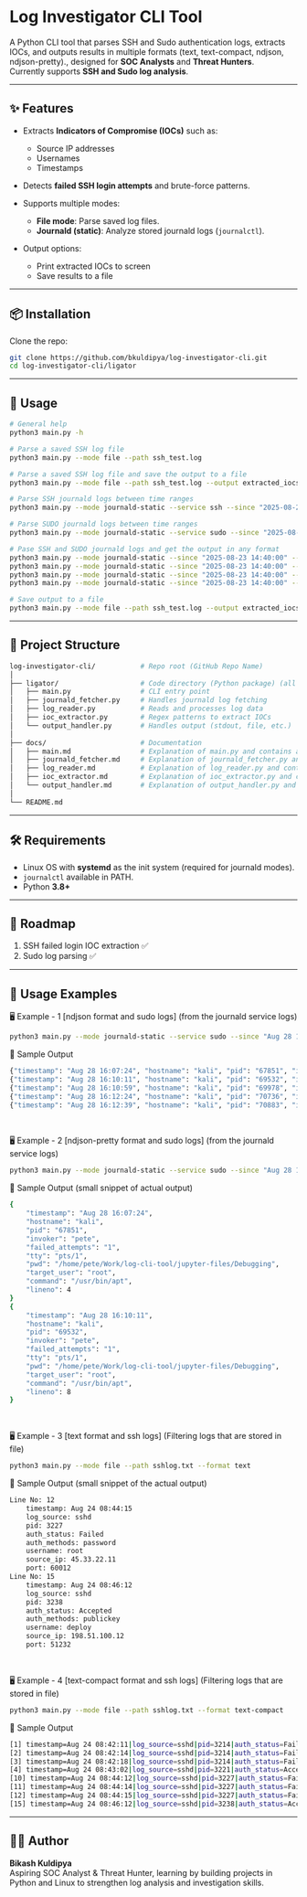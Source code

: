 # Log Investigator CLI Tool

A Python CLI tool that parses SSH and Sudo authentication logs, extracts IOCs, and outputs results in multiple formats (text, text-compact, ndjson, ndjson-pretty)., designed for **SOC Analysts** and **Threat Hunters**.  
Currently supports **SSH and Sudo log analysis**.

---

## ✨ Features
- Extracts **Indicators of Compromise (IOCs)** such as:
  - Source IP addresses
  - Usernames
  - Timestamps
- Detects **failed SSH login attempts** and brute-force patterns.
- Supports multiple modes:
  - **File mode**: Parse saved log files.
  - **Journald (static)**: Analyze stored journald logs (`journalctl`).

- Output options:
  - Print extracted IOCs to screen
  - Save results to a file 

---

## 📦 Installation
Clone the repo:
```bash
git clone https://github.com/bkuldipya/log-investigator-cli.git
cd log-investigator-cli/ligator
```

---

## 🚀 Usage

```bash
# General help
python3 main.py -h

# Parse a saved SSH log file
python3 main.py --mode file --path ssh_test.log

# Parse a saved SSH log file and save the output to a file
python3 main.py --mode file --path ssh_test.log --output extracted_iocs.json 

# Parse SSH journald logs between time ranges 
python3 main.py --mode journald-static --service ssh --since "2025-08-23 14:40:00" --until "2025-08-23 15:00:00"

# Parse SUDO journald logs between time ranges 
python3 main.py --mode journald-static --service sudo --since "2025-08-23 14:40:00" --until "2025-08-23 15:00:00"

# Pase SSH and SUDO journald logs and get the output in any format 
python3 main.py --mode journald-static --since "2025-08-23 14:40:00" --until "2025-08-23 15:00:00" --format ndjson
python3 main.py --mode journald-static --since "2025-08-23 14:40:00" --until "2025-08-23 15:00:00" --format ndjson-pretty
python3 main.py --mode journald-static --since "2025-08-23 14:40:00" --until "2025-08-23 15:00:00" --format text
python3 main.py --mode journald-static --since "2025-08-23 14:40:00" --until "2025-08-23 15:00:00" --format text-compact

# Save output to a file
python3 main.py --mode file --path ssh_test.log --output extracted_iocs.json
```

---

## 📂 Project Structure  

```bash
log-investigator-cli/           # Repo root (GitHub Repo Name)
│
├── ligator/                    # Code directory (Python package) (all source code)
│   ├── main.py                 # CLI entry point 
│   ├── journald_fetcher.py     # Handles journald log fetching
│   ├── log_reader.py           # Reads and processes log data
│   ├── ioc_extractor.py        # Regex patterns to extract IOCs
│   └── output_handler.py       # Handles output (stdout, file, etc.)
│
├── docs/                       # Documentation
│   ├── main.md                 # Explanation of main.py and contains actual comments 
│   ├── journald_fetcher.md     # Explanation of journald_fetcher.py and contains actual comments
│   ├── log_reader.md           # Explanation of log_reader.py and contains actual comments
│   ├── ioc_extractor.md        # Explanation of ioc_extractor.py and contains actual comments
│   └── output_handler.md       # Explanation of output_handler.py and contains actual comments
│
└── README.md


```

---

## 🛠️ Requirements

- Linux OS with **systemd** as the init system (required for journald modes).
- `journalctl` available in PATH.
- Python **3.8+**

---

## 🔮 Roadmap
1. SSH failed login IOC extraction ✅ 
2. Sudo log parsing ✅


---
 
 ## 📖 Usage Examples 

 🖥️ Example - 1  [ndjson format and sudo logs] (from the journald service logs)
```bash
python3 main.py --mode journald-static --service sudo --since "Aug 28 16:00:00" --until "Aug 28 16:13:00" --format ndjson    
```
 📌 Sample Output 
 ```bash
{"timestamp": "Aug 28 16:07:24", "hostname": "kali", "pid": "67851", "invoker": "pete", "failed_attempts": "1", "tty": "pts/1", "pwd": "/home/pete/Work/log-cli-tool/jupyter-files/Debugging", "target_user": "root", "command": "/usr/bin/apt", "lineno": 4}
{"timestamp": "Aug 28 16:10:11", "hostname": "kali", "pid": "69532", "invoker": "pete", "failed_attempts": "1", "tty": "pts/1", "pwd": "/home/pete/Work/log-cli-tool/jupyter-files/Debugging", "target_user": "root", "command": "/usr/bin/apt", "lineno": 8}
{"timestamp": "Aug 28 16:10:59", "hostname": "kali", "pid": "69978", "invoker": "pete", "failed_attempts": "2", "tty": "pts/1", "pwd": "/home/pete/Work/log-cli-tool/jupyter-files/Debugging", "target_user": "root", "command": "/usr/bin/apt", "lineno": 12}
{"timestamp": "Aug 28 16:12:24", "hostname": "kali", "pid": "70736", "invoker": "pete", "failed_attempts": "3", "tty": "pts/1", "pwd": "/home/pete/Work/log-cli-tool/jupyter-files/Debugging", "target_user": "root", "command": "/usr/bin/apt", "lineno": 14}
{"timestamp": "Aug 28 16:12:39", "hostname": "kali", "pid": "70883", "invoker": "pete", "failed_attempts": "3", "tty": "pts/1", "pwd": "/home/pete/Work/log-cli-tool/jupyter-files/Debugging", "target_user": "root", "command": "/usr/bin/apt", "lineno": 16}
```
<br>

 🖥️ Example - 2 [ndjson-pretty format and sudo logs] (from the journald service logs)
```bash
python3 main.py --mode journald-static --service sudo --since "Aug 28 16:00:00" --until "Aug 28 16:13:00" --format ndjson-pretty
```
📌 Sample Output (small snippet of actual output)
```bash
{
    "timestamp": "Aug 28 16:07:24",
    "hostname": "kali",
    "pid": "67851",
    "invoker": "pete",
    "failed_attempts": "1",
    "tty": "pts/1",
    "pwd": "/home/pete/Work/log-cli-tool/jupyter-files/Debugging",
    "target_user": "root",
    "command": "/usr/bin/apt",
    "lineno": 4
}
{
    "timestamp": "Aug 28 16:10:11",
    "hostname": "kali",
    "pid": "69532",
    "invoker": "pete",
    "failed_attempts": "1",
    "tty": "pts/1",
    "pwd": "/home/pete/Work/log-cli-tool/jupyter-files/Debugging",
    "target_user": "root",
    "command": "/usr/bin/apt",
    "lineno": 8
}
```
<br>

🖥️ Example - 3 [text format and ssh logs] (Filtering logs that are stored in file)
```bash
python3 main.py --mode file --path sshlog.txt --format text  
```
📌 Sample Output  (small snippet of the actual output)
```bash
Line No: 12
    timestamp: Aug 24 08:44:15
    log_source: sshd
    pid: 3227
    auth_status: Failed
    auth_methods: password
    username: root
    source_ip: 45.33.22.11
    port: 60012
Line No: 15
    timestamp: Aug 24 08:46:12
    log_source: sshd
    pid: 3238
    auth_status: Accepted
    auth_methods: publickey
    username: deploy
    source_ip: 198.51.100.12
    port: 51232
```
<br>

🖥️ Example - 4 [text-compact format and ssh logs] (Filtering logs that are stored in file)
```bash
python3 main.py --mode file --path sshlog.txt --format text-compact
```
📌 Sample Output
```bash
[1] timestamp=Aug 24 08:42:11|log_source=sshd|pid=3214|auth_status=Failed|auth_methods=password|username=admin|source_ip=203.0.113.45|port=50314|
[2] timestamp=Aug 24 08:42:14|log_source=sshd|pid=3214|auth_status=Failed|auth_methods=password|username=admin|source_ip=203.0.113.45|port=50314|
[3] timestamp=Aug 24 08:42:18|log_source=sshd|pid=3214|auth_status=Failed|auth_methods=password|username=root|source_ip=203.0.113.45|port=50314|
[4] timestamp=Aug 24 08:43:02|log_source=sshd|pid=3221|auth_status=Accepted|auth_methods=password|username=john|source_ip=192.168.1.101|port=42211|
[10] timestamp=Aug 24 08:44:12|log_source=sshd|pid=3227|auth_status=Failed|auth_methods=password|username=test|source_ip=45.33.22.11|port=60012|
[11] timestamp=Aug 24 08:44:14|log_source=sshd|pid=3227|auth_status=Failed|auth_methods=password|username=oracle|source_ip=45.33.22.11|port=60012|
[12] timestamp=Aug 24 08:44:15|log_source=sshd|pid=3227|auth_status=Failed|auth_methods=password|username=root|source_ip=45.33.22.11|port=60012|
[15] timestamp=Aug 24 08:46:12|log_source=sshd|pid=3238|auth_status=Accepted|auth_methods=publickey|username=deploy|source_ip=198.51.100.12|port=51232|
```
---

## 👨‍💻 Author
**Bikash Kuldipya**  
Aspiring SOC Analyst & Threat Hunter, learning by building projects in Python and Linux to strengthen log analysis and investigation skills.


















